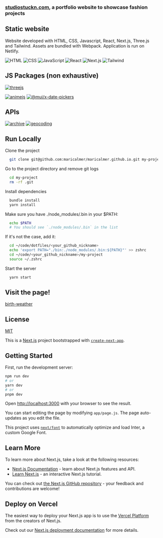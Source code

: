 ### [studiostuckn.com](https://www.studiostuckn.com/), a portfolio website to showcase fashion projects

## Static website

Website developed with HTML, CSS, Javascript, React, Next.js, Three.js and Tailwind. Assets are bundled with Webpack. Application is run on Netlify.

![HTML](https://img.shields.io/badge/HTML-5-E34F26?style=for-the-badge&logo=html5&logoColor=white)
![CSS](https://img.shields.io/badge/CSS-3-264DE4?style=for-the-badge&logo=css3&logoColor=white)
![JavaScript](https://img.shields.io/badge/JavaScript-ES6-yellow?style=for-the-badge&logo=javascript&logoColor=white)
![React](https://img.shields.io/badge/react-18-149eca?style=for-the-badge&logo=react&logoColor=white)
![Next.js](https://img.shields.io/badge/next.js-13-000000?style=for-the-badge&logo=next.js&logoColor=white)
![Tailwind](https://img.shields.io/badge/tailwind-3-38BDF8?style=for-the-badge&logo=tailwindcss&logoColor=white)

## JS Packages (non exhaustive)

[![threejs](https://img.shields.io/badge/three-0.155.0-yellow.svg)](https://classic.yarnpkg.com/en/package/three)

[![animejs](https://img.shields.io/badge/animejs-3.2.1-yellow.svg)](https://yarnpkg.com/package/animejs)
[![@mui/x-date-pickers](https://img.shields.io/badge/@mui-6.2.0-yellow.svg)](https://yarnpkg.com/package/@mui/x-date-pickers)

## APIs

[![archive](https://img.shields.io/badge/Open--Meteo-archive-green.svg)](https://open-meteo.com/en/docs/historical-weather-api)
[![geocoding](https://img.shields.io/badge/Open--Meteo-geocoding-green.svg)](https://open-meteo.com/en/docs/geocoding-api)

## Run Locally

Clone the project

```bash
  git clone git@github.com:maricalmer/maricalmer.github.io.git my-project
```

Go to the project directory and remove git logs

```bash
  cd my-project
  rm -rf .git
```

Install dependencies

```bash
  bundle install
  yarn install
```

Make sure you have ./node_modules/.bin in your $PATH:

```bash
  echo $PATH
  # You should see `./node_modules/.bin` in the list
```

If it's not the case, add it:

```bash
  cd ~/code/dotfiles/<your_github_nickname>
  echo 'export PATH="./bin:./node_modules/.bin:${PATH}"' >> zshrc
  cd ~/code/<your_github_nickname>/my-project
  source ~/.zshrc
```

Start the server

```bash
  yarn start
```

## Visit the page!

[birth-weather](https://incredible-cascaron-139c6d.netlify.app/)

## License

[MIT](https://choosealicense.com/licenses/mit/)

This is a [Next.js](https://nextjs.org/) project bootstrapped with [`create-next-app`](https://github.com/vercel/next.js/tree/canary/packages/create-next-app).

## Getting Started

First, run the development server:

```bash
npm run dev
# or
yarn dev
# or
pnpm dev
```

Open [http://localhost:3000](http://localhost:3000) with your browser to see the result.

You can start editing the page by modifying `app/page.js`. The page auto-updates as you edit the file.

This project uses [`next/font`](https://nextjs.org/docs/basic-features/font-optimization) to automatically optimize and load Inter, a custom Google Font.

## Learn More

To learn more about Next.js, take a look at the following resources:

- [Next.js Documentation](https://nextjs.org/docs) - learn about Next.js features and API.
- [Learn Next.js](https://nextjs.org/learn) - an interactive Next.js tutorial.

You can check out [the Next.js GitHub repository](https://github.com/vercel/next.js/) - your feedback and contributions are welcome!

## Deploy on Vercel

The easiest way to deploy your Next.js app is to use the [Vercel Platform](https://vercel.com/new?utm_medium=default-template&filter=next.js&utm_source=create-next-app&utm_campaign=create-next-app-readme) from the creators of Next.js.

Check out our [Next.js deployment documentation](https://nextjs.org/docs/deployment) for more details.
